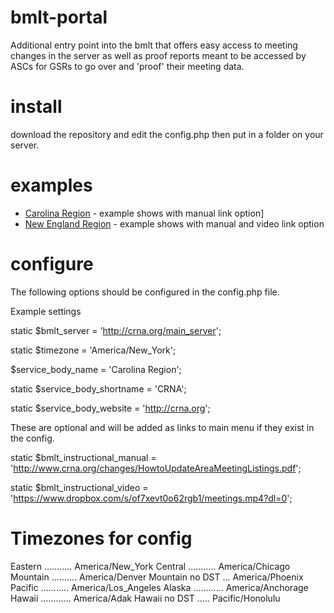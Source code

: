 # bmlt-portal
Additional entry point into the bmlt that offers easy access to meeting changes in the server as well as proof reports meant to be accessed by ASCs for GSRs to go over and 'proof' their meeting data.

# install
download the repository and edit the config.php then put in a folder on your server.

# examples
 * [Carolina Region](http://crna.org/changes) - example shows with manual link option]
 * [New England Region](https://nerna.org/changes) - example shows with manual and video link option

# configure
The following options should be configured in the config.php file.

Example settings

static $bmlt_server = 'http://crna.org/main_server';

static $timezone = 'America/New_York';

$service_body_name = 'Carolina Region';

static $service_body_shortname = 'CRNA';

static $service_body_website = 'http://crna.org';




These are optional and will be added as links to main menu if they exist in the config.

static $bmlt_instructional_manual = 'http://www.crna.org/changes/HowtoUpdateAreaMeetingListings.pdf';

static $bmlt_instructional_video = 'https://www.dropbox.com/s/of7xevt0o62rgb1/meetings.mp4?dl=0';


# Timezones for config
Eastern ........... America/New_York
Central ........... America/Chicago
Mountain .......... America/Denver
Mountain no DST ... America/Phoenix
Pacific ........... America/Los_Angeles
Alaska ............ America/Anchorage
Hawaii ............ America/Adak
Hawaii no DST ..... Pacific/Honolulu
